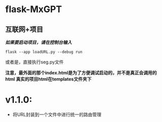 # flask-MxGPT
## 互联网+项目

***如果要启动项目，请在控制台输入***
```angular2html
flask --app loadURL.py --debug run
```

或者是，直接执行seg.py文件

**注意，最外面的那个index.html是为了方便调试启动的，并不是真正会调用的html
真实的项目html在templates文件夹下**

# v1.1.0:
* 将URL封装到一个文件中进行统一的路由管理